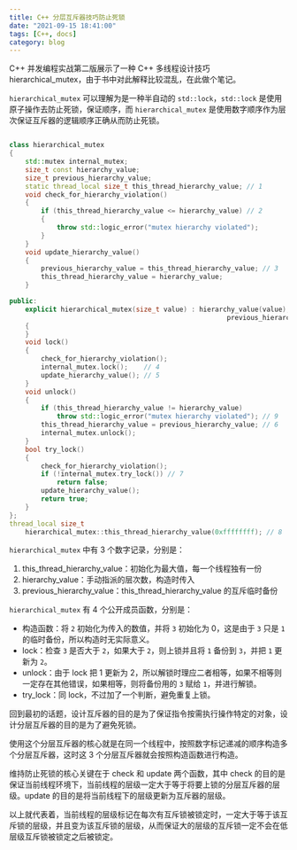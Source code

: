 ```yaml
---
title: C++ 分层互斥器技巧防止死锁
date: "2021-09-15 18:41:00"
tags: [C++, docs]
category: blog
---
```

C++ 并发编程实战第二版展示了一种 C++ 多线程设计技巧 hierarchical_mutex，由于书中对此解释比较混乱，在此做个笔记。

<!-- more -->


`hierarchical_mutex` 可以理解为是一种半自动的 `std::lock`，`std::lock` 是使用原子操作去防止死锁，保证顺序，而 `hierarchical_mutex` 是使用数字顺序作为层次保证互斥器的逻辑顺序正确从而防止死锁。

```cpp

class hierarchical_mutex
{
    std::mutex internal_mutex;
    size_t const hierarchy_value;
    size_t previous_hierarchy_value;
    static thread_local size_t this_thread_hierarchy_value; // 1
    void check_for_hierarchy_violation()
    {
        if (this_thread_hierarchy_value <= hierarchy_value) // 2
        {
            throw std::logic_error("mutex hierarchy violated");
        }
    }
    void update_hierarchy_value()
    {
        previous_hierarchy_value = this_thread_hierarchy_value; // 3
        this_thread_hierarchy_value = hierarchy_value;
    }

public:
    explicit hierarchical_mutex(size_t value) : hierarchy_value(value),
                                                       previous_hierarchy_value(0)
    {
    }
    void lock()
    {
        check_for_hierarchy_violation();
        internal_mutex.lock();    // 4
        update_hierarchy_value(); // 5
    }
    void unlock()
    {
        if (this_thread_hierarchy_value != hierarchy_value)
            throw std::logic_error("mutex hierarchy violated"); // 9
        this_thread_hierarchy_value = previous_hierarchy_value; // 6
        internal_mutex.unlock();
    }
    bool try_lock()
    {
        check_for_hierarchy_violation();
        if (!internal_mutex.try_lock()) // 7
            return false;
        update_hierarchy_value();
        return true;
    }
};
thread_local size_t
    hierarchical_mutex::this_thread_hierarchy_value(0xffffffff); // 8

```

`hierarchical_mutex` 中有 3 个数字记录，分别是：

1. this_thread_hierarchy_value：初始化为最大值，每一个线程独有一份
2. hierarchy_value：手动指派的层次数，构造时传入
3. previous_hierarchy_value：this_thread_hierarchy_value 的互斥临时备份

`hierarchical_mutex` 有 4 个公开成员函数，分别是：

+ 构造函数：将 `2` 初始化为传入的数值，并将 `3` 初始化为 0，这是由于 `3` 只是 `1` 的临时备份，所以构造时无实际意义。
+ lock：检查 `3` 是否大于 `2`，如果大于 `2`，则上锁并且将 `1` 备份到 `3`，并把 `1` 更新为 `2`。
+ unlock：由于 lock 把 1 更新为 2，所以解锁时理应二者相等，如果不相等则一定存在其他错误，如果相等，则将备份用的 `3` 赋给 `1`，并进行解锁。
+ try_lock：同 lock，不过加了一个判断，避免重复上锁。

回到最初的话题，设计互斥器的目的是为了保证指令按需执行操作特定的对象，设计分层互斥器的目的是为了避免死锁。

使用这个分层互斥器的核心就是在同一个线程中，按照数字标记递减的顺序构造多个分层互斥器，这时这 3 个分层互斥器就会按照构造函数进行构造。

维持防止死锁的核心关键在于 check 和 update 两个函数，其中 check 的目的是保证当前线程环境下，当前线程的层级一定大于等于将要上锁的分层互斥器的层级。update 的目的是将当前线程下的层级更新为互斥器的层级。

以上就代表着，当前线程的层级标记在每次有互斥锁被锁定时，一定大于等于该互斥锁的层级，并且变为该互斥锁的层级，从而保证大的层级的互斥锁一定不会在低层级互斥锁被锁定之后被锁定。